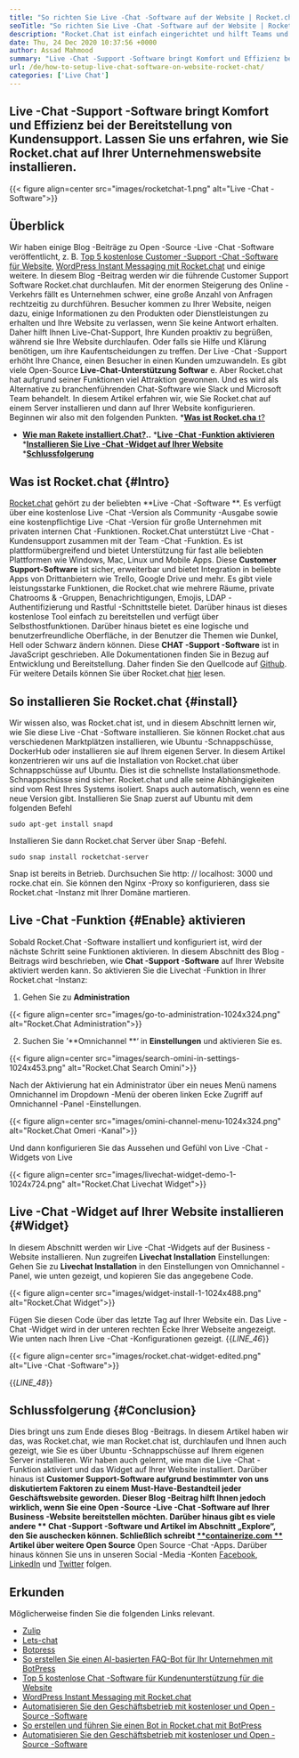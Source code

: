 ```yaml
---
title: "So richten Sie Live -Chat -Software auf der Website | Rocket.chat" 
seoTitle: "So richten Sie Live -Chat -Software auf der Website | Rocket.chat" 
description: "Rocket.Chat ist einfach eingerichtet und hilft Teams und Kunden, effizient zu kommunizieren. Diese Live-Chat-Software ist Open-Source, plattformübergreifend und selbstwertig." 
date: Thu, 24 Dec 2020 10:37:56 +0000
author: Assad Mahmood
summary: "Live -Chat -Support -Software bringt Komfort und Effizienz bei der Bereitstellung von Kundensupport. Lassen Sie uns erfahren, wie Sie Rocket.chat auf Ihrer Unternehmenswebsite installieren." 
url: /de/how-to-setup-live-chat-software-on-website-rocket-chat/
categories: ['Live Chat']
---
```


## Live -Chat -Support -Software bringt Komfort und Effizienz bei der Bereitstellung von Kundensupport. Lassen Sie uns erfahren, wie Sie Rocket.chat auf Ihrer Unternehmenswebsite installieren.

{{< figure align=center src="images/rocketchat-1.png" alt="Live -Chat -Software">}}


## Überblick
Wir haben einige Blog -Beiträge zu Open -Source -Live -Chat -Software veröffentlicht, z. B. [Top 5 kostenlose Customer -Support -Chat -Software für Website][1], [WordPress Instant Messaging mit Rocket.chat][2] und einige weitere. In diesem Blog -Beitrag werden wir die führende Customer Support Software Rocket.chat durchlaufen. Mit der enormen Steigerung des Online -Verkehrs fällt es Unternehmen schwer, eine große Anzahl von Anfragen rechtzeitig zu durchführen. Besucher kommen zu Ihrer Website, neigen dazu, einige Informationen zu den Produkten oder Dienstleistungen zu erhalten und Ihre Website zu verlassen, wenn Sie keine Antwort erhalten. Daher hilft Ihnen Live-Chat-Support, Ihre Kunden proaktiv zu begrüßen, während sie Ihre Website durchlaufen. Oder falls sie Hilfe und Klärung benötigen, um ihre Kaufentscheidungen zu treffen.
Der Live -Chat -Support erhöht Ihre Chance, einen Besucher in einen Kunden umzuwandeln. Es gibt viele Open-Source **Live-Chat-Unterstützung Softwar**  e. Aber Rocket.chat hat aufgrund seiner Funktionen viel Attraktion gewonnen. Und es wird als Alternative zu branchenführenden Chat-Software wie Slack und Microsoft Team behandelt. In diesem Artikel erfahren wir, wie Sie Rocket.chat auf einem Server installieren und dann auf Ihrer Website konfigurieren. Beginnen wir also mit den folgenden Punkten.
  *[**Was ist Rocket.cha**  t?][3]
  * **[Wie man Rakete installiert.Chat?][ 4]..** 
  ***[Live -Chat -Funktion aktivieren][5]** 
  ***[Installieren Sie Live -Chat -Widget auf Ihrer Website][6]** 
  ***[Schlussfolgerung][7]** 

## Was ist Rocket.chat   {#Intro}
[Rocket.chat][8] gehört zu der beliebten **Live -Chat -Software **. Es verfügt über eine kostenlose Live -Chat -Version als Community -Ausgabe sowie eine kostenpflichtige Live -Chat -Version für große Unternehmen mit privaten internen Chat -Funktionen. Rocket.Chat unterstützt Live -Chat -Kundensupport zusammen mit der Team -Chat -Funktion. Es ist plattformübergreifend und bietet Unterstützung für fast alle beliebten Plattformen wie Windows, Mac, Linux und Mobile Apps. Diese  **Customer Support-Software**   ist sicher, erweiterbar und bietet Integration in beliebte Apps von Drittanbietern wie Trello, Google Drive und mehr. Es gibt viele leistungsstarke Funktionen, die Rocket.chat wie mehrere Räume, private Chatrooms & -Gruppen, Benachrichtigungen, Emojis, LDAP -Authentifizierung und Rastful -Schnittstelle bietet. Darüber hinaus ist dieses kostenlose Tool einfach zu bereitstellen und verfügt über Selbsthostfunktionen. Darüber hinaus bietet es eine logische und benutzerfreundliche Oberfläche, in der Benutzer die Themen wie Dunkel, Hell oder Schwarz ändern können.
Diese **CHAT -Support -Software**  ist in JavaScript geschrieben. Alle Dokumentationen finden Sie in Bezug auf Entwicklung und Bereitstellung. Daher finden Sie den Quellcode auf [Github][9]. Für weitere Details können Sie über Rocket.chat [hier][10] lesen.

## So installieren Sie Rocket.chat   {#install}
Wir wissen also, was Rocket.chat ist, und in diesem Abschnitt lernen wir, wie Sie diese Live -Chat -Software installieren. Sie können Rocket.chat aus verschiedenen Marktplätzen installieren, wie Ubuntu -Schnappschüsse, DockerHub oder installieren sie auf Ihrem eigenen Server. In diesem Artikel konzentrieren wir uns auf die Installation von Rocket.chat über Schnappschüsse auf Ubuntu. Dies ist die schnellste Installationsmethode.
Schnappschüsse sind sicher. Rocket.chat und alle seine Abhängigkeiten sind vom Rest Ihres Systems isoliert. Snaps auch automatisch, wenn es eine neue Version gibt.
Installieren Sie Snap zuerst auf Ubuntu mit dem folgenden Befehl
```
sudo apt-get install snapd
```
Installieren Sie dann Rocket.chat Server über Snap -Befehl.
```
sudo snap install rocketchat-server
```
Snap ist bereits in Betrieb. Durchsuchen Sie http: // localhost: 3000 und rocke.chat ein. Sie können den Nginx -Proxy so konfigurieren, dass sie Rocket.chat -Instanz mit Ihrer Domäne martieren.

## Live -Chat -Funktion   {#Enable} aktivieren
Sobald Rocket.Chat -Software installiert und konfiguriert ist, wird der nächste Schritt seine Funktionen aktivieren. In diesem Abschnitt des Blog -Beitrags wird beschrieben, wie **Chat -Support -Software**  auf Ihrer Website aktiviert werden kann. So aktivieren Sie die Livechat -Funktion in Ihrer Rocket.chat -Instanz:
1. Gehen Sie zu **Administration** 

{{< figure align=center src="images/go-to-administration-1024x324.png" alt="Rocket.Chat Administration">}}

2. Suchen Sie ’**Omnichannel **‘ in  **Einstellungen**   und aktivieren Sie es.

{{< figure align=center src="images/search-omini-in-settings-1024x453.png" alt="Rocket.Chat Search Omini">}}

Nach der Aktivierung hat ein Administrator über ein neues Menü namens Omnichannel im Dropdown -Menü der oberen linken Ecke Zugriff auf Omnichannel -Panel -Einstellungen.

{{< figure align=center src="images/omini-channel-menu-1024x324.png" alt="Rocket.Chat Omeri -Kanal">}}

Und dann konfigurieren Sie das Aussehen und Gefühl von Live -Chat -Widgets von Live

{{< figure align=center src="images/livechat-widget-demo-1-1024x724.png" alt="Rocket.Chat Livechat Widget">}}


## **Live -Chat -Widget auf Ihrer Website installieren**    {#Widget}
In diesem Abschnitt werden wir Live -Chat -Widgets auf der Business -Website installieren. Nun zugreifen **Livechat Installation**  Einstellungen:
Gehen Sie zu **Livechat Installation**  in den Einstellungen von Omnichannel -Panel, wie unten gezeigt, und kopieren Sie das angegebene Code.

{{< figure align=center src="images/widget-install-1-1024x488.png" alt="Rocket.Chat Widget">}}

Fügen Sie diesen Code über das letzte Tag auf Ihrer Website ein. Das Live -Chat -Widget wird in der unteren rechten Ecke Ihrer Webseite angezeigt. Wie unten nach Ihren Live -Chat -Konfigurationen gezeigt.
{{_LINE_46_}}

{{< figure align=center src="images/rocket.chat-widget-edited.png" alt="Live -Chat -Software">}}

{{_LINE_48_}}

## Schlussfolgerung   {#Conclusion}
Dies bringt uns zum Ende dieses Blog -Beitrags. In diesem Artikel haben wir das, was Rocket.chat, wie man Rocket.chat ist, durchlaufen und Ihnen auch gezeigt, wie Sie es über Ubuntu -Schnappschüsse auf Ihrem eigenen Server installieren. Wir haben auch gelernt, wie man die Live -Chat -Funktion aktiviert und das Widget auf Ihrer Website installiert. Darüber hinaus ist **Customer Support-Software  **aufgrund bestimmter von uns diskutiertem Faktoren zu einem Must-Have-Bestandteil jeder Geschäftswebsite geworden. Dieser Blog -Beitrag hilft Ihnen jedoch wirklich, wenn Sie eine Open -Source -Live -Chat -Software auf Ihrer Business -Website bereitstellen möchten. Darüber hinaus gibt es viele andere **  Chat -Support -Software**  und Artikel im Abschnitt „Explore“, den Sie auschecken können.
Schließlich schreibt [**containerize.com **][11] Artikel über weitere Open Source**  Open Source -Chat -Apps. Darüber hinaus können Sie uns in unseren Social -Media -Konten [Facebook][13], [LinkedIn][14] und [Twitter][15] folgen.

## Erkunden
Möglicherweise finden Sie die folgenden Links relevant.
  * [Zulip][16]
  * [Lets-chat][17]
  * [Botpress][18]
  * [So erstellen Sie einen AI-basierten FAQ-Bot für Ihr Unternehmen mit BotPress][19]
  * [Top 5 kostenlose Chat -Software für Kundenunterstützung für die Website][1]
  * [WordPress Instant Messaging mit Rocket.chat][2]
  * [Automatisieren Sie den Geschäftsbetrieb mit kostenloser und Open -Source -Software][20]
  * [So erstellen und führen Sie einen Bot in Rocket.chat mit BotPress][21]
  * [Automatisieren Sie den Geschäftsbetrieb mit kostenloser und Open -Source -Software][20]

  
[1]: https://blog.containerize.com/live-chat/top-5-free-customer-support-chat-software-for-website/
[2]: https://blog.containerize.com/blogging/instantly-communicate-with-customers-using-wordpress-and-rocket-chat/
[3]: #intro
[4]: #install
[5]: #enable
[6]: #widget
[7]: #conclusion
[8]: https://products.containerize.com/live-chat/rocketchat/
[9]: https://github.com/RocketChat/Rocket.Chat
[10]: https://products.containerize.com/live-chat/rocketchat
[11]: https://www.containerize.com/
[12]: https://products.containerize.com/live-chat/
[13]: https://web.facebook.com/containerize
[14]: https://www.linkedin.com/company/containerize/
[15]: https://twitter.com/containerize_co
[16]: https://products.containerize.com/live-chat/zulip/
[17]: https://products.containerize.com/live-chat/lets-chat/
[18]: https://products.containerize.com/live-chat/botpress/
[19]: https://blog.containerize.com/live-chat/how-to-create-an-ai-based-faq-bot-for-your-business-using-botpress/
[20]: https://blog.containerize.com/blogging/automate-business-operations-using-open-source-software/
[21]: https://blog.containerize.com/live-chat/how-to-create-and-run-a-bot-in-rocket-chat-using-botpress/
